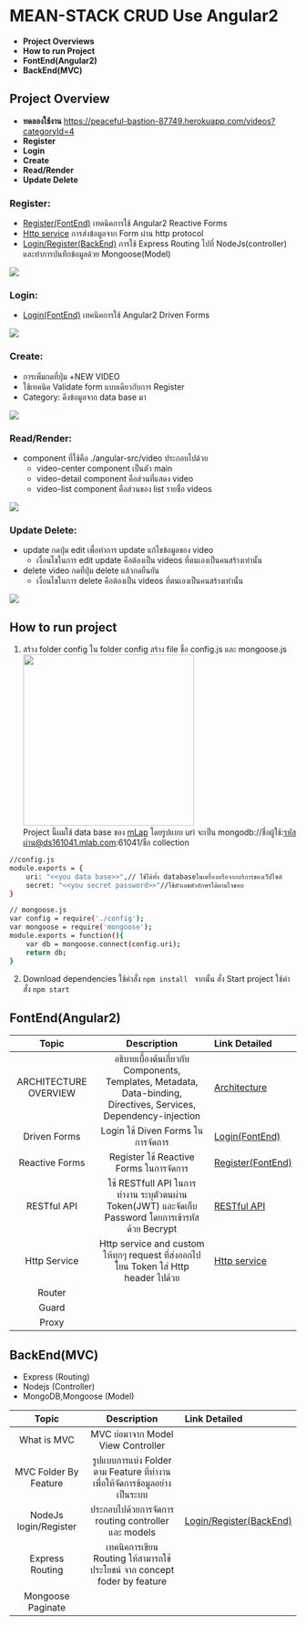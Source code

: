 # MEAN-STACK CRUD Use Angular2
- **Project Overviews**
- **How to run Project**
- **FontEnd(Angular2)**
- **BackEnd(MVC)**
 ## Project Overview
 - **ทดลองใช้งาน** https://peaceful-bastion-87749.herokuapp.com/videos?categoryId=4
 - **Register**
 - **Login**
 - **Create** 
 - **Read/Render**
 - **Update Delete**
  ### Register: 
  * [Register(FontEnd)](angular-src/src/app/components/register/README.md) เทคนิคการใช้ Angular2 Reactive Forms 
  * [Http service](angular-src/README/HTTP/README.md) การส่งข้อมูลจาก Form ผ่าน http protocol
  * [Login/Register(BackEnd)](app/users/README.md) การใช้ Express Routing ไปที่ NodeJs(controller) และทำการบันทึกข้อมูลด้วย Mongoose(Model)
<a href="https://github.com/wudtichaikarun/mean-video-colletion/blob/master/angular-src/src/assets/images/register.png" target="_blank">
    <img border="0" src="https://github.com/wudtichaikarun/mean-video-colletion/blob/master/angular-src/src/assets/images/register.png" />
</a>
 
 ### Login: 
 * [Login(FontEnd)](angular-src/src/app/components/login/README.md) เทคนิคการใช้ Angular2 Driven Forms 
<a href="https://github.com/wudtichaikarun/mean-video-colletion/blob/master/angular-src/src/assets/images/login.png" target="_blank">
    <img border="0" src="https://github.com/wudtichaikarun/mean-video-colletion/blob/master/angular-src/src/assets/images/login.png" />
</a>

 ### Create:
 * การเพิ่มกดที่ปุ่ม +NEW VIDEO
 * ใช้เทคนิค Validate form แบบเดียวกับการ Register
 * Category: ดึงข้อมูลจาก data base มา
 <a href="https://github.com/wudtichaikarun/mean-video-colletion/blob/master/angular-src/src/assets/images/create.png" target="_blank">
    <img border="0" src="https://github.com/wudtichaikarun/mean-video-colletion/blob/master/angular-src/src/assets/images/create.png" />
</a>

 ### Read/Render:
 * component ที่ใช้คือ ./angular-src/video ประกอบไปด้วย
    * video-center component เป็นตัว main
    * video-detail component คือส่วนที่แสดง video
    * video-list component คือส่วนของ list รายชื่อ videos
 <a href="https://github.com/wudtichaikarun/mean-video-colletion/blob/master/angular-src/src/assets/images/read-render.png" target="_blank">
    <img border="0" src="https://github.com/wudtichaikarun/mean-video-colletion/blob/master/angular-src/src/assets/images/read-render.png" />
</a>

 ### Update Delete: 
 * update กดปุ่ม edit เพื่อทำการ update แก้ไขข้อมูลของ video
    * เงื่อนไขในการ edit update คือต้องเป็น videos ที่ตนเองเป็นคนสร้างเท่านั้น
 * delete video กดที่ปุ่ม delete แล้วกดยืนยัน
    * เงื่อนไขในการ delete คือต้องเป็น videos ที่ตนเองเป็นคนสร้างเท่านั้น
    
 <a href="https://github.com/wudtichaikarun/mean-video-colletion/blob/master/angular-src/src/assets/images/update-delete.png" target="_blank">
    <img border="0" src="https://github.com/wudtichaikarun/mean-video-colletion/blob/master/angular-src/src/assets/images/update-delete.png" />
</a>

 ## How to run project
 1. สร้าง folder config ใน folder config สร้าง file ชื่อ config.js และ mongoose.js<br>
    <a href="http://www.mx7.com/view2/zZHryFJweBZoYCuj" target="_blank">
        <img border="0" width="300" height="300" src="http://www.mx7.com/i/22b/EecXAE.png" />
    </a><br>
Project นี้ผมใช้ data base ของ <a href="https://mlab.com/login/">mLap</a> โดยรูปแบบ uri จะเป็น mongodb://ชื่อผู้ใช้:รหัสผ่าน@ds161041.mlab.com:61041/ชื่อ collection
```sh
//config.js
module.exports = {
    uri: "<<you data base>>",// ใช้ได้ทั้ง databaseในเครื่องหรือจากบริการของเว็ปไซต์
    secret: "<<you secret password>>"//ใช้ตัวเลขตัวอักษรได้ตามใจชอบ
}
```
```sh
// mongoose.js
var config = require('./config');
var mongoose = require('mongoose');
module.exports = function(){
    var db = mongoose.connect(config.uri);
    return db;
}
```
        
 2. Download dependencies ใช้คำสั่ง <code>npm install </code> จากนั้น สั่ง Start project ใช้คำสั่ง <code>npm start</code> 

 ## FontEnd(Angular2)
| Topic                         | Description                                 | Link Detailed                            |
|:---------------------------------:|:-------------------------------------------:|:-----------------------------------|
| ARCHITECTURE OVERVIEW |อธิบายเบื้องต้นเกี่ยวกับ Components, Templates, Metadata, Data-binding, Directives, Services, Dependency-injection    |[Architecture](angular-src/README/archetecture/README.md)|
| Driven Forms | Login ใช้ Diven Forms ในการจัดการ |[Login(FontEnd)](angular-src/src/app/components/login/README.md)|
| Reactive Forms| Register ใช้ Reactive Forms  ในการจัดการ |[Register(FontEnd)](angular-src/src/app/components/register/README.md)|
| RESTful API   | ใช้ RESTfull API ในการทำงาน ระบุตัวตนผ่าน Token(JWT) และจัดเก็บ Password โดยการเข้ารหัสด้วย Becrypt |[RESTful API](angular-src/README/RESTful/README.md)|
| Http Service  | Http service and custom ให้ทุกๆ request ที่ส่งออกไปโยน Token ใส่ Http header ไปด้วย |[Http service](angular-src/README/HTTP/README.md)                         |
| Router |                                      |                                    |
| Guard             |                                             |                                    |
| Proxy              |                                             |                                    |


 ## BackEnd(MVC)
 - Express (Routing)
 - Nodejs (Controller)
 - MongoDB,Mongoose (Model)

| Topic                         | Description                                 | Link Detailed                            |
|:---------------------------------:|:-------------------------------------------:|:-----------------------------------|
| What is MVC| MVC ย่อมาจาก Model View Controller  |                                    |
| MVC Folder By Feature | รูปแบบการแบ่ง Folder ตาม Feature ที่ทำงานเพื่อให้จัดการข้อมูลอย่างเป็นระบบ|                                    |
| NodeJs login/Register |ประกอบไปด้วยการจัดการ routing controller และ models |[Login/Register(BackEnd)](app/users/README.md)|
| Express Routing | เทคนิคการเขียน Routing ให้สามารถใช้ประโยชน์ จาก concept foder by feature |                                    |
| Mongoose Paginate            |                                             |                                    |

